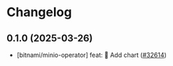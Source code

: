 # Changelog

## 0.1.0 (2025-03-26)

* [bitnami/minio-operator] feat: :tada: Add chart ([#32614](https://github.com/bitnami/charts/pull/32614))
